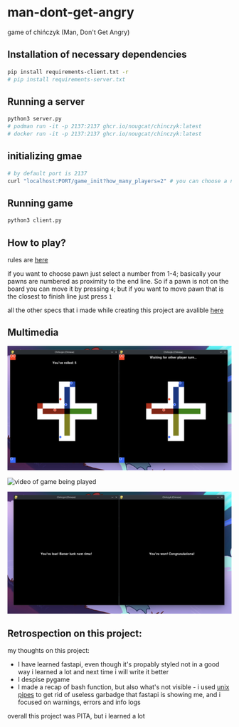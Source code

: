 # man-dont-get-angry

game of chińczyk (Man, Don't Get Angry)

## Installation of necessary dependencies
```sh
pip install requirements-client.txt -r
# pip install requirements-server.txt

```

## Running a server
```sh
python3 server.py
# podman run -it -p 2137:2137 ghcr.io/nougcat/chinczyk:latest
# docker run -it -p 2137:2137 ghcr.io/nougcat/chinczyk:latest
```

## initializing gmae
```sh
# by default port is 2137
curl "localhost:PORT/game_init?how_many_players=2" # you can choose a number {2,3,4}  instead of 2
```

## Running game
```sh
python3 client.py
```
## How to play?

rules are [here](https://en.wikipedia.org/wiki/Mensch_%C3%A4rgere_Dich_nicht#Overview)

if you want to choose pawn just select a number from 1-4; basically your pawns are numbered as proximity to the end line. So if a pawn is not on the board you can move it by pressing `4`; but if you want to move pawn that is the closest to finish line just press `1`

all the other specs that i made while creating this project are avalible [here](project_specs.md)

## Multimedia

![screenshot of me playing game](multimedia/game-being-played.webp)

![video of game being played](multimedia/game-being-played.gif)

![game was won](multimedia/game-ended.webp)


## Retrospection on this project:
my thoughts on this project:
- I have learned fastapi, even though it's propably styled not in a good way i learned a lot and next time i will write it better
- I despise pygame
- I made a recap of bash function, but also what's not visible - i used [unix pipes](https://en.wikipedia.org/wiki/Pipeline_(Unix)) to get rid of useless garbadge that fastapi is showing me, and i focused on warnings, errors and info logs

overall this project was PITA, but i learned a lot
